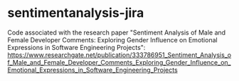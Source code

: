 # sentimentanalysis-jira
Code associated with the research paper "Sentiment Analysis of Male and Female Developer Comments: Exploring Gender Influence on Emotional Expressions in Software Engineering Projects": https://www.researchgate.net/publication/333786951_Sentiment_Analysis_of_Male_and_Female_Developer_Comments_Exploring_Gender_Influence_on_Emotional_Expressions_in_Software_Engineering_Projects
